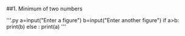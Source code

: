 ##1. Minimum of two numbers

'''.py
a=input("Enter a figure")
b=input("Enter another figure")
if a>b:
    print(b)
else :
    print(a)
'''
